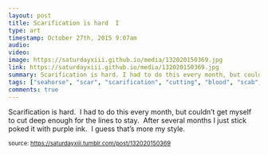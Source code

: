 ```yaml
---
layout: post
title: Scarification is hard  I 
type: art
timestamp: October 27th, 2015 9:07am
audio: 
video: 
image: https://saturdayxiii.github.io/media/132020150369.jpg
link: https://saturdayxiii.github.io/media/132020150369.jpg
summary: Scarification is hard. I had to do this every month, but couldn’t get myself to cut deep enough for the lines to stay. After several mont...
tags: ["seahorse", "scar", "scarification", "cutting", "blood", "scab", "tattoo", "art"]
comments: true
---
```


Scarification is hard.  I had to do this every month, but couldn’t get myself to cut deep enough for the lines to stay.  After several months I just stick poked it with purple ink.  I guess that’s more my style.
 
  
<small>source: https://saturdayxiii.tumblr.com/post/132020150369</small>
